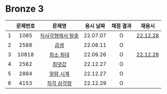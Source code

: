 # Bronze 3

|     | 문제번호 |             문제명             | 응시 날짜 | 채점 결과 |            재응시             |
| :-: | :------: | :----------------------------: | :-------: | :-------: | :---------------------------: |
|  1  |   1085   | [직사각형에서 탈출](./1085.js) | 22.07.07  |     O     | [22.12.28](./replay/1085.js)  |
|  2  |   2588   |       [곱셈](./2588.js)        | 22.08.11  |     O     |
|  3  |  10818   |    [최소 최대](./10818.js)     | 22.09.26  |     O     | [22.12.28](./replay/10818.js) |
|  4  |   2562   |      [최댓값](./2562.js)       | 22.12.27  |     O     |
|  5  |   2884   |     [알람 시계](./2884.js)     | 22.12.27  |     O     |
|  6  |   4153   |    [직각 삼각형](./4153.js)    | 22.12.29  |     O     |
